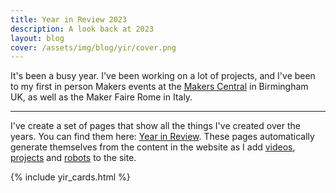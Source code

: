 ```yaml
---
title: Year in Review 2023
description: A look back at 2023
layout: blog
cover: /assets/img/blog/yir/cover.png
---
```


It's been a busy year. I've been working on a lot of projects, and I've been to my first in person Makers events at the [Makers Central](https://www.makerscentral.co.uk/) in Birmingham UK, as well as the Maker Faire Rome in Italy.

---

I've create a set of pages that show all the things I've created over the years. You can find them here: [Year in Review](/year_in_review/). These pages automatically generate themselves from the content in the website as I add [videos](/all_videos), [projects](/robots/projects/) and [robots](/robots/) to the site.

{% include yir_cards.html %}
